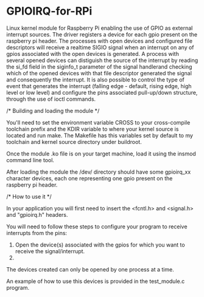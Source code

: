 # GPIOIRQ-for-RPi

Linux kernel module for Raspberry Pi enabling the use of GPIO as external interrupt sources.
The driver registers a device for each gpio present on the raspberry pi header. The processes with open devices and configured file descriptors will receive a realtime SIGIO signal when an interrupt on any of gpios associated with the open devices is generated. A process with several opened devices can distiguish the source of the interrupt by reading the si_fd field in the siginfo_t parameter of the signal handlerand checking which of the opened devices with that file descriptor generated the signal and consequently the interrupt.
It is also possible to control the type of event that generates the interrupt (falling edge - default, rising edge, high level or low level) and configure the pins associated pull-up/down structure, through the use of ioctl commands.


/* Building and loading the module */

You'll need to set the environment variable CROSS to your cross-compile toolchain prefix and the KDIR variable to where your kernel source is located and run make. The Makefile has this variables set by default to my toolchain and kernel source directory under buildroot.

Once the module .ko file is on your target machine, load it using the insmod command line tool.

After loading the module the /dev/ directory should have some gpioirq_xx character devices, 
each one representing one gpio present on the raspberry pi header.


/* How to use it */


In your application you will first need to insert the <fcntl.h> and <signal.h> and "gpioirq.h" headers.

You will need to follow these steps to configure your program to receive interrupts from the pins:

1) Open the device(s) associated with the gpios for which you want to receive the signal/interrupt.
2) 

The devices created can only be opened by one process at a time.

An example of how to use this devices is provided in the test_module.c program.
